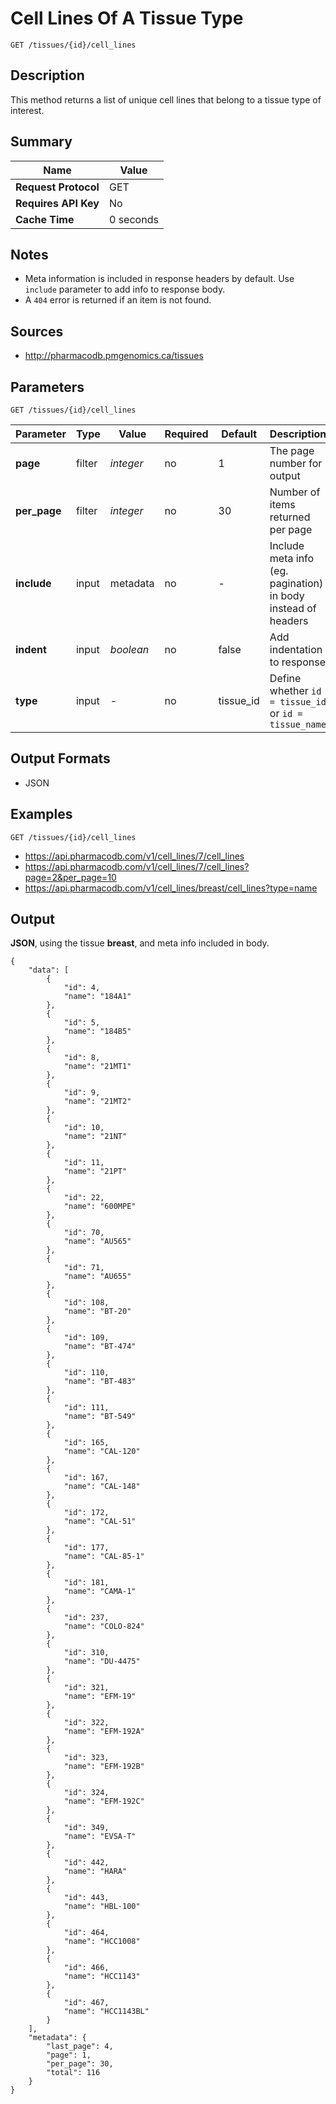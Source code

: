 # Cell Lines Of A Tissue Type

```
GET /tissues/{id}/cell_lines
```

## Description

This method returns a list of unique cell lines that belong to a tissue type of interest.

## Summary

| Name | Value |
| --- | --- |
| **Request Protocol** | GET |
| **Requires API Key** | No |
| **Cache Time** | 0 seconds |

## Notes

- Meta information is included in response headers by default. Use `include` parameter to add info to response body.
- A `404` error is returned if an item is not found.

## Sources

- http://pharmacodb.pmgenomics.ca/tissues

## Parameters

```
GET /tissues/{id}/cell_lines
```

| Parameter | Type | Value | Required | Default | Description |
| --- | --- | --- | --- | --- | --- |
| **page** | filter | *integer* | no | 1 | The page number for output |
| **per_page** | filter | *integer* | no | 30 | Number of items returned per page |
| **include** | input | metadata | no | - | Include meta info (eg. pagination) in body instead of headers |
| **indent** | input | *boolean* | no | false | Add indentation to response |
| **type** | input | - | no | tissue_id | Define whether `id = tissue_id` or `id = tissue_name` |

## Output Formats

- JSON

## Examples

```
GET /tissues/{id}/cell_lines
```

- https://api.pharmacodb.com/v1/cell_lines/7/cell_lines
- https://api.pharmacodb.com/v1/cell_lines/7/cell_lines?page=2&per_page=10
- https://api.pharmacodb.com/v1/cell_lines/breast/cell_lines?type=name

## Output

**JSON**, using the tissue **breast**, and meta info included in body.

```
{
    "data": [
        {
            "id": 4,
            "name": "184A1"
        },
        {
            "id": 5,
            "name": "184B5"
        },
        {
            "id": 8,
            "name": "21MT1"
        },
        {
            "id": 9,
            "name": "21MT2"
        },
        {
            "id": 10,
            "name": "21NT"
        },
        {
            "id": 11,
            "name": "21PT"
        },
        {
            "id": 22,
            "name": "600MPE"
        },
        {
            "id": 70,
            "name": "AU565"
        },
        {
            "id": 71,
            "name": "AU655"
        },
        {
            "id": 108,
            "name": "BT-20"
        },
        {
            "id": 109,
            "name": "BT-474"
        },
        {
            "id": 110,
            "name": "BT-483"
        },
        {
            "id": 111,
            "name": "BT-549"
        },
        {
            "id": 165,
            "name": "CAL-120"
        },
        {
            "id": 167,
            "name": "CAL-148"
        },
        {
            "id": 172,
            "name": "CAL-51"
        },
        {
            "id": 177,
            "name": "CAL-85-1"
        },
        {
            "id": 181,
            "name": "CAMA-1"
        },
        {
            "id": 237,
            "name": "COLO-824"
        },
        {
            "id": 310,
            "name": "DU-4475"
        },
        {
            "id": 321,
            "name": "EFM-19"
        },
        {
            "id": 322,
            "name": "EFM-192A"
        },
        {
            "id": 323,
            "name": "EFM-192B"
        },
        {
            "id": 324,
            "name": "EFM-192C"
        },
        {
            "id": 349,
            "name": "EVSA-T"
        },
        {
            "id": 442,
            "name": "HARA"
        },
        {
            "id": 443,
            "name": "HBL-100"
        },
        {
            "id": 464,
            "name": "HCC1008"
        },
        {
            "id": 466,
            "name": "HCC1143"
        },
        {
            "id": 467,
            "name": "HCC1143BL"
        }
    ],
    "metadata": {
        "last_page": 4,
        "page": 1,
        "per_page": 30,
        "total": 116
    }
}
```
